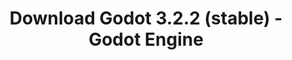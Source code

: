 ---
# Generated by /tools/generators/src/download_archive_generator !!! do not edit by hand !!!
title: 'Download Godot 3.2.2 (stable) - Godot Engine'
type: 'download/archive'
name: '3.2.2'
flavor: 'stable'
release_date: '2020-06-26T03:00:00-00:00'
release_notes: 'article/maintenance-release-godot-3-2-2/'
primaryPlatforms:
  - 'android.apk'
  - 'linux.64'
  - 'macos.universal'
  - 'windows.64'
  - 'linux_server.headless.64'
  - 'web'
  - 'templates'
links:
  android.apk:
    name: 'android.apk'
    title: 'Android'
    caption: 'Universal APK (ARM64 + ARMv7 + x86_64 + x86)'
    tags:
      - 'APK download'
      - 'ARM64/v7'
      - 'x86 (64 & 32 bit)'
    hosts:
      github_builds:
        regular: 'https://github.com/godotengine/godot-builds/releases/download/3.2.2-stable/Godot_v3.2.2-stable_android_editor.apk'
        mono: '#'
      github:
        regular: 'https://github.com/godotengine/godot/releases/download/3.2.2-stable/Godot_v3.2.2-stable_android_editor.apk'
        mono: '#'
  linux.64:
    name: 'linux.64'
    title: 'Linux'
    caption: 'Standard (x86_64)'
    tags:
      - '64 bit'
    hosts:
      github_builds:
        regular: 'https://github.com/godotengine/godot-builds/releases/download/3.2.2-stable/Godot_v3.2.2-stable_x11.64.zip'
        mono: 'https://github.com/godotengine/godot-builds/releases/download/3.2.2-stable/Godot_v3.2.2-stable_mono_x11_64.zip'
      github:
        regular: 'https://github.com/godotengine/godot/releases/download/3.2.2-stable/Godot_v3.2.2-stable_x11.64.zip'
        mono: 'https://github.com/godotengine/godot/releases/download/3.2.2-stable/Godot_v3.2.2-stable_mono_x11_64.zip'
  macos.universal:
    name: 'macos.universal'
    title: 'macOS'
    caption: 'Universal (x86_64 + Apple Silicon)'
    tags:
      - 'Intel/Apple Silicon'
      - '64 bit'
    hosts:
      github_builds:
        regular: 'https://github.com/godotengine/godot-builds/releases/download/3.2.2-stable/Godot_v3.2.2-stable_osx.universal.zip'
        mono: 'https://github.com/godotengine/godot-builds/releases/download/3.2.2-stable/Godot_v3.2.2-stable_mono_osx.universal.zip'
      github:
        regular: 'https://github.com/godotengine/godot/releases/download/3.2.2-stable/Godot_v3.2.2-stable_osx.universal.zip'
        mono: 'https://github.com/godotengine/godot/releases/download/3.2.2-stable/Godot_v3.2.2-stable_mono_osx.universal.zip'
  windows.64:
    name: 'windows.64'
    title: 'Windows'
    caption: 'Standard (x86_64)'
    tags:
      - '64 bit'
    hosts:
      github_builds:
        regular: 'https://github.com/godotengine/godot-builds/releases/download/3.2.2-stable/Godot_v3.2.2-stable_win64.exe.zip'
        mono: 'https://github.com/godotengine/godot-builds/releases/download/3.2.2-stable/Godot_v3.2.2-stable_mono_win64.zip'
      github:
        regular: 'https://github.com/godotengine/godot/releases/download/3.2.2-stable/Godot_v3.2.2-stable_win64.exe.zip'
        mono: 'https://github.com/godotengine/godot/releases/download/3.2.2-stable/Godot_v3.2.2-stable_mono_win64.zip'
  linux_server.headless.64:
    name: 'linux_server.headless.64'
    title: 'Linux Server'
    caption: 'Headless (x86_64)'
    tags:
      - '64 bit'
      - 'Headless'
    hosts:
      github_builds:
        regular: 'https://github.com/godotengine/godot-builds/releases/download/3.2.2-stable/Godot_v3.2.2-stable_linux_headless.64.zip'
        mono: 'https://github.com/godotengine/godot-builds/releases/download/3.2.2-stable/Godot_v3.2.2-stable_mono_linux_headless_64.zip'
      github:
        regular: 'https://github.com/godotengine/godot/releases/download/3.2.2-stable/Godot_v3.2.2-stable_linux_headless.64.zip'
        mono: 'https://github.com/godotengine/godot/releases/download/3.2.2-stable/Godot_v3.2.2-stable_mono_linux_headless_64.zip'
  web:
    name: 'web'
    title: 'Web editor'
    caption: ''
    tags:
      - 'Self-hosted'
      - 'Cross-platform'
    hosts:
      github_builds:
        regular: 'https://github.com/godotengine/godot-builds/releases/download/3.2.2-stable/Godot_v3.2.2-stable_web_editor.zip'
        mono: '#'
      github:
        regular: 'https://github.com/godotengine/godot/releases/download/3.2.2-stable/Godot_v3.2.2-stable_web_editor.zip'
        mono: '#'
  linux.32:
    name: 'linux.32'
    title: 'Linux'
    caption: 'Standard (x86)'
    tags:
      - '32 bit'
    hosts:
      github_builds:
        regular: 'https://github.com/godotengine/godot-builds/releases/download/3.2.2-stable/Godot_v3.2.2-stable_x11.32.zip'
        mono: 'https://github.com/godotengine/godot-builds/releases/download/3.2.2-stable/Godot_v3.2.2-stable_mono_x11_32.zip'
      github:
        regular: 'https://github.com/godotengine/godot/releases/download/3.2.2-stable/Godot_v3.2.2-stable_x11.32.zip'
        mono: 'https://github.com/godotengine/godot/releases/download/3.2.2-stable/Godot_v3.2.2-stable_mono_x11_32.zip'
  windows.32:
    name: 'windows.32'
    title: 'Windows'
    caption: 'Standard (x86)'
    tags:
      - '32 bit'
    hosts:
      github_builds:
        regular: 'https://github.com/godotengine/godot-builds/releases/download/3.2.2-stable/Godot_v3.2.2-stable_win32.exe.zip'
        mono: 'https://github.com/godotengine/godot-builds/releases/download/3.2.2-stable/Godot_v3.2.2-stable_mono_win32.zip'
      github:
        regular: 'https://github.com/godotengine/godot/releases/download/3.2.2-stable/Godot_v3.2.2-stable_win32.exe.zip'
        mono: 'https://github.com/godotengine/godot/releases/download/3.2.2-stable/Godot_v3.2.2-stable_mono_win32.zip'
  linux_server.64:
    name: 'linux_server.64'
    title: 'Linux Server'
    caption: 'Standard (x86_64)'
    tags:
      - '64 bit'
    hosts:
      github_builds:
        regular: 'https://github.com/godotengine/godot-builds/releases/download/3.2.2-stable/Godot_v3.2.2-stable_linux_server.64.zip'
        mono: 'https://github.com/godotengine/godot-builds/releases/download/3.2.2-stable/Godot_v3.2.2-stable_mono_linux_server_64.zip'
      github:
        regular: 'https://github.com/godotengine/godot/releases/download/3.2.2-stable/Godot_v3.2.2-stable_linux_server.64.zip'
        mono: 'https://github.com/godotengine/godot/releases/download/3.2.2-stable/Godot_v3.2.2-stable_mono_linux_server_64.zip'
  aar_library:
    name: 'aar_library'
    title: 'AAR library'
    caption: ''
    tags:
      - 'Android plugins'
      - 'Java'
      - 'Kotlin'
    hosts:
      github_builds:
        regular: 'https://github.com/godotengine/godot-builds/releases/download/3.2.2-stable/godot-lib.3.2.2.stable.release.aar'
        mono: 'https://github.com/godotengine/godot-builds/releases/download/3.2.2-stable/godot-lib.3.2.2.stable.mono.release.aar'
      github:
        regular: 'https://github.com/godotengine/godot/releases/download/3.2.2-stable/godot-lib.3.2.2.stable.release.aar'
        mono: 'https://github.com/godotengine/godot/releases/download/3.2.2-stable/godot-lib.3.2.2.stable.mono.release.aar'
  templates:
    name: 'templates'
    title: 'Export templates'
    caption: ''
    tags:
      - 'Used to export your games to all supported platforms'
    hosts:
      github_builds:
        regular: 'https://github.com/godotengine/godot-builds/releases/download/3.2.2-stable/Godot_v3.2.2-stable_export_templates.tpz'
        mono: 'https://github.com/godotengine/godot-builds/releases/download/3.2.2-stable/Godot_v3.2.2-stable_mono_export_templates.tpz'
      github:
        regular: 'https://github.com/godotengine/godot/releases/download/3.2.2-stable/Godot_v3.2.2-stable_export_templates.tpz'
        mono: 'https://github.com/godotengine/godot/releases/download/3.2.2-stable/Godot_v3.2.2-stable_mono_export_templates.tpz'
---